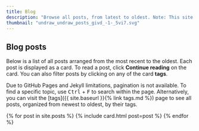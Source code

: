 ```yaml
---
title: Blog
description: "Browse all posts, from latest to oldest. Note: This site uses GitHub Pages and Jekyll pagination isn't supported on GitHub Pages."
thumbnail: "undraw_undraw_posts_givd_-1-_5vi7.svg"
---
```


## Blog posts

Below is a list of all posts arranged from the most recent to the oldest. Each post is displayed as a card. To read a post, click **Continue reading** on the card. You can also filter posts by clicking on any of the card **tags**. 

Due to GitHub Pages and Jekyll limitations, pagination is not available. To find a specific topic, use <kbd>Ctrl</kbd> + <kbd>F</kbd> to search within the page. Alternatively, you can visit the [tags]({{ site.baseurl }}{% link tags.md %}) page to see all posts, organized from newest to oldest, by their tags.

<div class="row row-cols-1 row-cols-md-3 g-4">
  {% for post in site.posts %}
  {% include card.html post=post %}
  {% endfor %}
</div>
